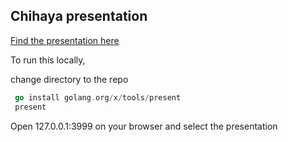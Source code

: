## Chihaya presentation

[Find the presentation here](http://talks.godoc.org/github.com/sudarshan-reddy/chihayaPresentation/tracker.slide)

To run this locally, 

change directory to the repo

```go
 go install golang.org/x/tools/present
 present
```

Open 127.0.0.1:3999 on your browser and select the presentation
